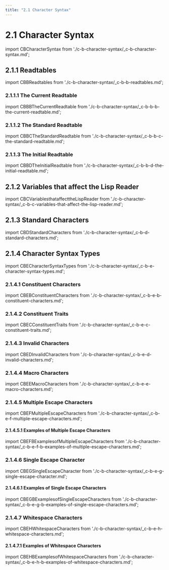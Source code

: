 ```yaml
---
title: "2.1 Character Syntax"
---
```


# 2.1 Character Syntax

import CBCharacterSyntax from './c-b-character-syntax/_c-b-character-syntax.md';

<CBCharacterSyntax />

## 2.1.1 Readtables

import CBBReadtables from './c-b-character-syntax/_c-b-b-readtables.md';

<CBBReadtables />

### 2.1.1.1 The Current Readtable

import CBBBTheCurrentReadtable from './c-b-character-syntax/_c-b-b-b-the-current-readtable.md';

<CBBBTheCurrentReadtable />

### 2.1.1.2 The Standard Readtable

import CBBCTheStandardReadtable from './c-b-character-syntax/_c-b-b-c-the-standard-readtable.md';

<CBBCTheStandardReadtable />

### 2.1.1.3 The Initial Readtable

import CBBDTheInitialReadtable from './c-b-character-syntax/_c-b-b-d-the-initial-readtable.md';

<CBBDTheInitialReadtable />

## 2.1.2 Variables that affect the Lisp Reader

import CBCVariablesthataffecttheLispReader from './c-b-character-syntax/_c-b-c-variables-that-affect-the-lisp-reader.md';

<CBCVariablesthataffecttheLispReader />

## 2.1.3 Standard Characters

import CBDStandardCharacters from './c-b-character-syntax/_c-b-d-standard-characters.md';

<CBDStandardCharacters />

## 2.1.4 Character Syntax Types

import CBECharacterSyntaxTypes from './c-b-character-syntax/_c-b-e-character-syntax-types.md';

<CBECharacterSyntaxTypes />

### 2.1.4.1 Constituent Characters

import CBEBConstituentCharacters from './c-b-character-syntax/_c-b-e-b-constituent-characters.md';

<CBEBConstituentCharacters />

### 2.1.4.2 Constituent Traits

import CBECConstituentTraits from './c-b-character-syntax/_c-b-e-c-constituent-traits.md';

<CBECConstituentTraits />

### 2.1.4.3 Invalid Characters

import CBEDInvalidCharacters from './c-b-character-syntax/_c-b-e-d-invalid-characters.md';

<CBEDInvalidCharacters />

### 2.1.4.4 Macro Characters

import CBEEMacroCharacters from './c-b-character-syntax/_c-b-e-e-macro-characters.md';

<CBEEMacroCharacters />

### 2.1.4.5 Multiple Escape Characters

import CBEFMultipleEscapeCharacters from './c-b-character-syntax/_c-b-e-f-multiple-escape-characters.md';

<CBEFMultipleEscapeCharacters />

#### 2.1.4.5.1 Examples of Multiple Escape Characters

import CBEFBExamplesofMultipleEscapeCharacters from './c-b-character-syntax/_c-b-e-f-b-examples-of-multiple-escape-characters.md';

<CBEFBExamplesofMultipleEscapeCharacters />

### 2.1.4.6 Single Escape Character

import CBEGSingleEscapeCharacter from './c-b-character-syntax/_c-b-e-g-single-escape-character.md';

<CBEGSingleEscapeCharacter />

#### 2.1.4.6.1 Examples of Single Escape Characters

import CBEGBExamplesofSingleEscapeCharacters from './c-b-character-syntax/_c-b-e-g-b-examples-of-single-escape-characters.md';

<CBEGBExamplesofSingleEscapeCharacters />

### 2.1.4.7 Whitespace Characters

import CBEHWhitespaceCharacters from './c-b-character-syntax/_c-b-e-h-whitespace-characters.md';

<CBEHWhitespaceCharacters />

#### 2.1.4.7.1 Examples of Whitespace Characters

import CBEHBExamplesofWhitespaceCharacters from './c-b-character-syntax/_c-b-e-h-b-examples-of-whitespace-characters.md';

<CBEHBExamplesofWhitespaceCharacters />

